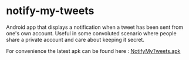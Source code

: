 notify-my-tweets
================

Android app that displays a notification when a tweet has been sent from one's own account.
Useful in some convoluted scenario where people share a private account and care about keeping it secret.

For convenience the latest apk can be found here : [NotifyMyTweets.apk](http://codesoup.org/notify-my-tweets/NotifyMyTweets.apk)
